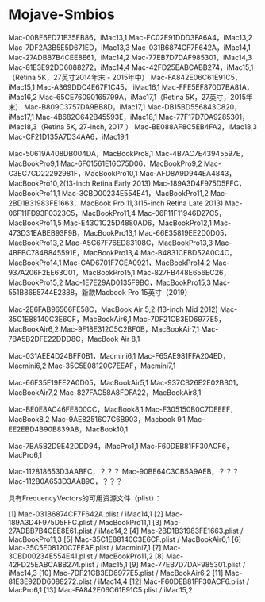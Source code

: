 # Mojave-Smbios
Mac-00BE6ED71E35EB86，iMac13,1
Mac-FC02E91DDD3FA6A4，iMac13,2
Mac-7DF2A3B5E5D671ED，iMac13,3
Mac-031B6874CF7F642A，iMac14,1
Mac-27ADBB7B4CEE8E61，iMac14,2
Mac-77EB7D7DAF985301，iMac14,3
Mac-81E3E92DD6088272，iMac14,4
Mac-42FD25EABCABB274，iMac15,1（Retina 5K，27英寸2014年末 - 2015年中）
Mac-FA842E06C61E91C5，iMac15,1
Mac-A369DDC4E67F1C45， iMac16,1
Mac-FFE5EF870D7BA81A，iMac16,2
Mac-65CE76090165799A，iMac17,1（Retina 5K，27英寸，2015年末）
Mac-B809C3757DA9BB8D，iMac17,1
Mac-DB15BD556843C820， iMac17,1
Mac-4B682C642B45593E，iMac18,1
Mac-77F17D7DA9285301， iMac18,3（Retina 5K, 27-inch, 2017 ）
Mac-BE088AF8C5EB4FA2，iMac18,3
Mac-CF21D135A7D34AA6，iMac19,1

Mac-50619A408DB004DA，MacBookPro8,1
Mac-4B7AC7E43945597E，MacBookPro9,1
Mac-6F01561E16C75D06，MacBookPro9,2
Mac-C3EC7CD22292981F，MacBookPro10,1
Mac-AFD8A9D944EA4843，MacBookPro10,2(13-inch Retina Early 2013) 
Mac-189A3D4F975D5FFC， MacBookPro11,1
Mac-3CBD00234E554E41，MacBookPro11,2
Mac-2BD1B31983FE1663，MacBook Pro 11,3(15-inch Retina Late 2013)
Mac-06F11FD93F0323C5，MacBookPro11,4
Mac-06F11F11946D27C5，MacBookPro11,5
Mac-E43C1C25D4880AD6，MacBookPro12,1
Mac-473D31EABEB93F9B，MacBookPro13,1
Mac-66E35819EE2D0D05，MacBookPro13,2
Mac-A5C67F76ED83108C，MacBookPro13,3
Mac-4BFBC784B845591E，MacBookPro13,4
Mac-B4831CEBD52A0C4C，MacBookPro14,1
Mac-CAD6701F7CEA0921，MacBookPro14,2
Mac-937A206F2EE63C01，MacBookPro15,1
Mac-827FB448E656EC26，MacBookPro15,2
Mac-1E7E29AD0135F9BC，MacBookPro15,3
Mac-551B86E5744E2388，新款Macbook Pro 15英寸（2019）

Mac-2E6FAB96566FE58C，MacBook Air 5,2 (13-inch Mid 2012)
Mac-35C1E88140C3E6CF，MacBookAir6,1
Mac-7DF21CB3ED6977E5，MacBookAir6,2
Mac-9F18E312C5C2BF0B，MacBookAir7,1
Mac-7BA5B2DFE22DDD8C，MacBook Air 8,1

Mac-031AEE4D24BFF0B1，Macmini6,1
Mac-F65AE981FFA204ED，Macmini6,2
Mac-35C5E08120C7EEAF，Macmini7,1

Mac-66F35F19FE2A0D05，MacBookAir5,1
Mac-937CB26E2E02BB01，MacBookAir7,2
Mac-827FAC58A8FDFA22，MacBookAir8,1

Mac-BE0E8AC46FE800CC，MacBook8,1
Mac-F305150B0C7DEEEF，MacBook8,2
Mac-9AE82516C7C6B903，Macbook 9.1
Mac-EE2EBD4B90B839A8，MacBook10,1

Mac-7BA5B2D9E42DDD94，iMacPro1,1
Mac-F60DEB81FF30ACF6，MacPro6,1

Mac-112818653D3AABFC，？？？
Mac-90BE64C3CB5A9AEB，？？？
Mac-112B0A653D3AAB9C，？？？


具有FrequencyVectors的可用资源文件（plist）：

 [1] Mac-031B6874CF7F642A.plist / iMac14,1
 [2] Mac-189A3D4F975D5FFC.plist / MacBookPro11,1
 [3] Mac-27ADBB7B4CEE8E61.plist / iMac14,2
 [4] Mac-2BD1B31983FE1663.plist / MacBookPro11,3
 [5] Mac-35C1E88140C3E6CF.plist / MacBookAir6,1
 [6] Mac-35C5E08120C7EEAF.plist / Macmini7,1
 [7] Mac-3CBD00234E554E41.plist / MacBookPro11,2
 [8] Mac-42FD25EABCABB274.plist / iMac15,1
 [9] Mac-77EB7D7DAF985301.plist / iMac14,3
 [10] Mac-7DF21CB3ED6977E5.plist / MacBookAir6,2
 [11] Mac-81E3E92DD6088272.plist / iMac14,4
 [12] Mac-F60DEB81FF30ACF6.plist / MacPro6,1
 [13] Mac-FA842E06C61E91C5.plist / iMac15,2
